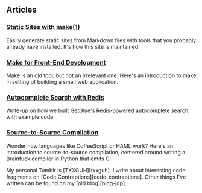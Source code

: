 ## Articles

### [Static Sites with make(1)][static-sites-with-make]

Easily generate static sites from Markdown files with tools that you probably already have installed.
It's how this site is maintained.

### [Make for Front-End Development][make-for-front-end-development]

Make is an old tool,
but not an irrelevant one.
Here's an introduction to make in setting of building a small web application.

### [Autocomplete Search with Redis][autocomplete-search-with-redis]

Write-up on how we built GetGlue's [Redis][redis]-powered autocomplete search, with example code.

### [Source-to-Source Compilation][source-to-source-compilation]

Wonder how languages like CoffeeScript or HAML work?
Here's an introduction to source-to-source compilation,
centered around writing a Brainfuck compiler in Python that emits C.

<aside>My personal Tumblr is [TXXGUH][txxguh]. I write about interesting code fragments on [Code Contraptions][code-contraptions]. Other things I've written can be found on my [old blog][blog-jdp].</aside>

[autocomplete-search-with-redis]: http://engineering.getglue.com/post/36667374830/autocomplete-search-with-redis
[blog-jdp]: http://blog.justinpoliey.com/
[code-contraptions]: http://codecontraptions.tumblr.com
[make-for-front-end-development]: /articles/make-for-front-end-development/
[redis]: http://redis.io
[source-to-source-compilation]: /articles/source-to-source-compilation/
[static-sites-with-make]: /articles/static-sites-with-make/
[svbtle-jdp]: http://jdp.svbtle.com
[txxguh]: http://tumble.justinpoliey.com

